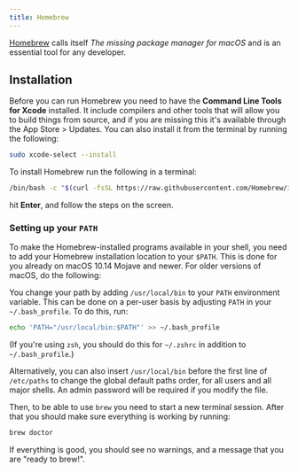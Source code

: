 ```yaml
---
title: Homebrew
---
```



[Homebrew](https://brew.sh/) calls itself _The missing package manager for
macOS_ and is an essential tool for any developer.

## Installation

Before you can run Homebrew you need to have the **Command Line Tools for
Xcode** installed. It include compilers and other tools that will allow you
to build things from source, and if you are missing this it's available
through the App Store > Updates. You can also install it from the terminal
by running the following:

```sh
sudo xcode-select --install
```

To install Homebrew run the following in a terminal:

```sh
/bin/bash -c "$(curl -fsSL https://raw.githubusercontent.com/Homebrew/install/master/install.sh)"
```

hit **Enter**, and follow the steps on the screen.

### Setting up your `PATH`

To make the Homebrew-installed programs available in your shell, you need to add
your Homebrew installation location to your `$PATH`. This is done for you already on
macOS 10.14 Mojave and newer. For older versions of macOS, do the following:

You change your path by adding `/usr/local/bin` to your `PATH` environment variable.
This can be done on a per-user basis by adjusting `PATH` in your `~/.bash_profile`.
To do this, run:

```sh
echo 'PATH="/usr/local/bin:$PATH"' >> ~/.bash_profile
```

(If you're using `zsh`, you should do this for `~/.zshrc` in addition to
`~/.bash_profile`.)

Alternatively, you can also insert `/usr/local/bin` before the first line of
`/etc/paths` to change the global default paths order, for all users and all
major shells. An admin password will be required if you modify the file.

Then, to be able to use `brew` you need to start a new terminal session. After that
you should make sure everything is working by running:

```sh
brew doctor
```

If everything is good, you should see no warnings, and a message that you are
"ready to brew!".
